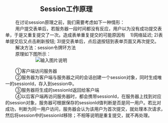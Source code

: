 ## &nbsp;&nbsp;&nbsp;&nbsp;&nbsp;&nbsp;&nbsp;&nbsp;&nbsp;&nbsp;&nbsp;&nbsp;&nbsp;&nbsp;&nbsp;&nbsp;&nbsp;&nbsp; &nbsp;&nbsp;&nbsp;Session工作原理


&nbsp;&nbsp;&nbsp;&nbsp;&nbsp;&nbsp;&nbsp;&nbsp;在讨论session原理之前，我们需要考虑如下一种情形：<br>
 &nbsp;&nbsp;&nbsp;&nbsp;&nbsp;&nbsp;&nbsp;&nbsp;用户提交表单后，若服务器一段时间都没有反应，用户以为没有成功提交表单，于是又重复提交了一次。造成表单重复提交的可能原因有 &nbsp;&nbsp;
 1)网络延迟;  2)表单提交后又点击刷新按钮;  3)提交表单后，点后退按钮到表单页面又再次提交。 <br>
&nbsp;&nbsp;&nbsp;&nbsp;&nbsp;&nbsp;&nbsp;&nbsp;解决方法：session令牌环方法   <br>
&nbsp;&nbsp;&nbsp;&nbsp;&nbsp;&nbsp;&nbsp;&nbsp;原理如下图所示：<br>
&nbsp;&nbsp;&nbsp;&nbsp;&nbsp;&nbsp;&nbsp;&nbsp;&nbsp;&nbsp;&nbsp;&nbsp;&nbsp;&nbsp;&nbsp;&nbsp;&nbsp;&nbsp;&nbsp;&nbsp;&nbsp;&nbsp;&nbsp;&nbsp;![输入图片说明](https://images.gitee.com/uploads/images/2018/1213/231552_0b8fa9c8_1648495.png "1.png")  <br>

&nbsp;&nbsp;&nbsp;&nbsp;&nbsp;&nbsp;&nbsp;&nbsp;①客户端访问服务器  <br>
&nbsp;&nbsp;&nbsp;&nbsp;&nbsp;&nbsp;&nbsp;&nbsp;②服务器为客户端与服务器之间的会话创建一个session对象，同时生成唯一的sessionId，存入到session中。  <br>
&nbsp;&nbsp;&nbsp;&nbsp;&nbsp;&nbsp;&nbsp;&nbsp;③服务器将生成的sessionId返回给客户端     <br>
&nbsp;&nbsp;&nbsp;&nbsp;&nbsp;&nbsp;&nbsp;&nbsp;④以后客户端再访问服务器时，都会携带sessionId，在服务器上找到对应的session对象，服务器可根据保存的sessionId值判断是否是同一用户。若比对成功，判断为同一用户访问，服务器会认为该用户为首次提交，就处理本次请求，然后将session中的sessionId移除；不相等说明是重复提交，就不再处理。
